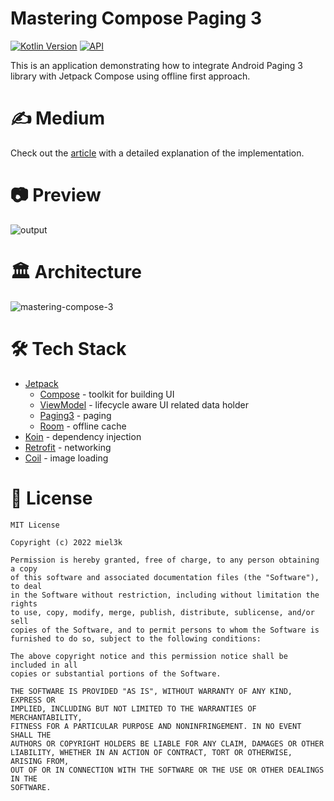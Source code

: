 # Mastering Compose Paging 3

[![Kotlin Version](https://img.shields.io/badge/Kotlin-1.7.x-blue.svg)](https://kotlinlang.org)
[![API](https://img.shields.io/badge/API-21%2B-brightgreen.svg?style=flat)](https://android-arsenal.com/api?level=21)

This is an application demonstrating how to integrate Android Paging 3 library with Jetpack Compose using offline first approach.

# ✍️ Medium
Check out the [article]() with a detailed explanation of the implementation.

# 📷 Preview
![output](https://user-images.githubusercontent.com/26262185/197601971-933f8720-36d9-49f2-a698-d85f8d4b3be3.gif)

# 🏛️ Architecture
![mastering-compose-3](https://user-images.githubusercontent.com/26262185/197602091-585a8af6-59e6-4365-a1c7-c44de3f40433.png)

# 🛠 Tech Stack
- [Jetpack](https://developer.android.com/jetpack)
  - [Compose](https://developer.android.com/jetpack/compose/documentation) - toolkit for building UI
  - [ViewModel](https://developer.android.com/topic/libraries/architecture/viewmodel) - lifecycle aware UI related data holder
  - [Paging3](https://developer.android.com/topic/libraries/architecture/paging/v3-overview) - paging 
  - [Room](https://developer.android.com/jetpack/androidx/releases/room) - offline cache
- [Koin](https://insert-koin.io/docs/reference/koin-android/start) - dependency injection
- [Retrofit](https://square.github.io/retrofit/) - networking
- [Coil](https://github.com/coil-kt/coil) - image loading

# 📃 License

```
MIT License

Copyright (c) 2022 miel3k

Permission is hereby granted, free of charge, to any person obtaining a copy
of this software and associated documentation files (the "Software"), to deal
in the Software without restriction, including without limitation the rights
to use, copy, modify, merge, publish, distribute, sublicense, and/or sell
copies of the Software, and to permit persons to whom the Software is
furnished to do so, subject to the following conditions:

The above copyright notice and this permission notice shall be included in all
copies or substantial portions of the Software.

THE SOFTWARE IS PROVIDED "AS IS", WITHOUT WARRANTY OF ANY KIND, EXPRESS OR
IMPLIED, INCLUDING BUT NOT LIMITED TO THE WARRANTIES OF MERCHANTABILITY,
FITNESS FOR A PARTICULAR PURPOSE AND NONINFRINGEMENT. IN NO EVENT SHALL THE
AUTHORS OR COPYRIGHT HOLDERS BE LIABLE FOR ANY CLAIM, DAMAGES OR OTHER
LIABILITY, WHETHER IN AN ACTION OF CONTRACT, TORT OR OTHERWISE, ARISING FROM,
OUT OF OR IN CONNECTION WITH THE SOFTWARE OR THE USE OR OTHER DEALINGS IN THE
SOFTWARE.
```
